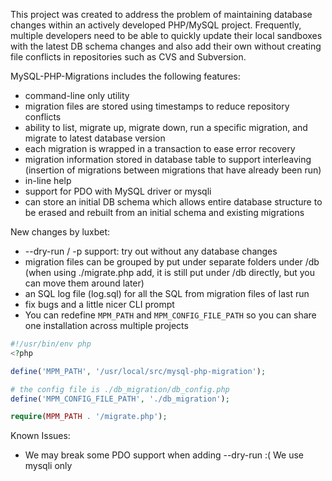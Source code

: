 This project was created to address the problem of maintaining database changes within an actively developed PHP/MySQL project. Frequently, multiple developers need to be able to quickly update their local sandboxes with the latest DB schema changes and also add their own without creating file conflicts in repositories such as CVS and Subversion.

MySQL-PHP-Migrations includes the following features:

* command-line only utility
* migration files are stored using timestamps to reduce repository conflicts
* ability to list, migrate up, migrate down, run a specific migration, and migrate to latest database version
* each migration is wrapped in a transaction to ease error recovery
* migration information stored in database table to support interleaving (insertion of migrations between migrations that have already been run)
* in-line help
* support for PDO with MySQL driver or mysqli
* can store an initial DB schema which allows entire database structure to be erased and rebuilt from an initial schema and existing migrations

New changes by luxbet:

* --dry-run / -p support: try out without any database changes
* migration files can be grouped by put under separate folders under /db
  (when using ./migrate.php add, it is still put under /db directly, but you can move them around later)
* an SQL log file (log.sql) for all the SQL from migration files of last run
* fix bugs and a little nicer CLI prompt
* You can redefine ``MPM_PATH`` and ``MPM_CONFIG_FILE_PATH`` so you can share one installation across multiple projects

```php
#!/usr/bin/env php
<?php

define('MPM_PATH', '/usr/local/src/mysql-php-migration');

# the config file is ./db_migration/db_config.php
define('MPM_CONFIG_FILE_PATH', './db_migration');

require(MPM_PATH . '/migrate.php');

```

Known Issues:

* We may break some PDO support when adding --dry-run :( We use mysqli only

